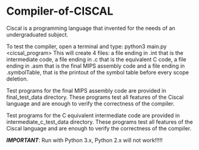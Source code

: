 # Compiler-of-CISCAL

Ciscal is a programming language that invented for the needs of an undergraduated subject.

To test the compiler, open a terminal and type:
python3 main.py <cicsal_program>
This will create 4 files: a file ending in .int that is the intermediate
code, a file ending in .c that is the equivalent C code, a file ending in
.asm that is the final MIPS assembly code and a file ending in .symbolTable,
that is the printout of the symbol table before every scope deletion.

Test programs for the final MIPS assembly code are provided in
final_test_data directory. These programs test all features of the Ciscal
language and are enough to verify the correctness of the compiler.

Test programs for the C equivalent intermediate code are provided in
intermediate_c_test_data directory. These programs test all features of the
Ciscal language and are enough to verify the correctness of the compiler.

***IMPORTANT***: Run with Python 3.x, Python 2.x will not work!!!!!
